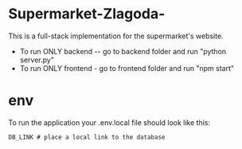 # Supermarket-Zlagoda-
This is a full-stack implementation for the supermarket's website. 

<ul>
  <li>To run ONLY backend -- go to backend folder and run "python server.py"</li>
  <li>To run ONLY frontend - go to frontend folder and run "npm start" </li>
</ul>

# env
To run the application your .env.local file should look like this:

```
DB_LINK # place a local link to the database
```
